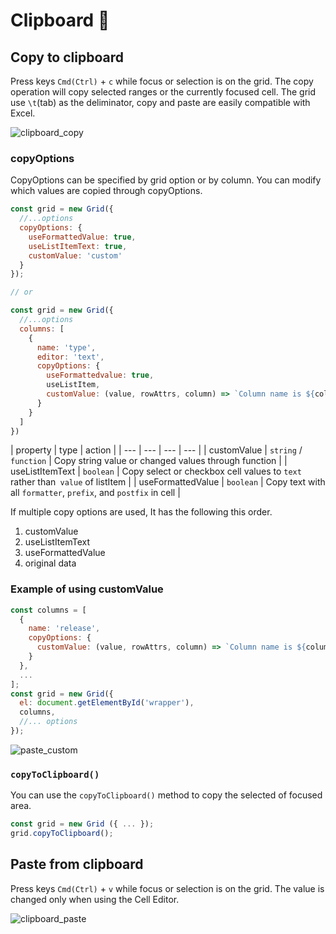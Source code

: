# Clipboard 📎

## Copy to clipboard
Press keys `Cmd(Ctrl)` + `c` while focus or selection is on the grid. The copy operation will copy selected ranges or the currently focused cell. The grid use `\t`(tab) as the deliminator, copy and paste are easily compatible with Excel.

![clipboard_copy](https://user-images.githubusercontent.com/35371660/59558283-8cb14f00-9029-11e9-85f4-7bcaff5edaf4.gif)

### copyOptions 
CopyOptions can be specified by grid option or by column. You can modify which values are copied through copyOptions.

```js
const grid = new Grid({
  //...options
  copyOptions: {
    useFormattedValue: true,
    useListItemText: true,
    customValue: 'custom'
  }
});

// or

const grid = new Grid({
  //...options
  columns: [
    {
      name: 'type',
      editor: 'text',
      copyOptions: {
        useFormattedvalue: true,
        useListItem,
        customValue: (value, rowAttrs, column) => `Column name is ${column.name}`
      }
    }
  ]
})
```

| property | type | action | 
| --- | --- | --- | --- |
| customValue | `string` / `function` | Copy string value or changed values through function |
| useListItemText | `boolean` | Copy select or checkbox cell values to `text` rather than` value` of listItem |
| useFormattedValue | `boolean` | Copy text with all `formatter`, `prefix`, and `postfix` in cell  |

If multiple copy options are used, It has the following this order.
1. customValue
2. useListItemText
3. useFormattedValue
4. original data

### Example of using customValue

```js
const columns = [
  {
    name: 'release',
    copyOptions: {
      customValue: (value, rowAttrs, column) => `Column name is ${column.name}`
    }
  },
  ...
];
const grid = new Grid({
  el: document.getElementById('wrapper'),
  columns,
  //... options
});
```

![paste_custom](https://user-images.githubusercontent.com/35371660/59573554-8a64f880-90ee-11e9-9f7d-e4cdf950e553.gif)

### `copyToClipboard()`
You can use the `copyToClipboard()` method to copy the selected of focused area.

```js
const grid = new Grid ({ ... });
grid.copyToClipboard();
```

## Paste from clipboard
Press keys `Cmd(Ctrl)` + `v` while focus or selection is on the grid. The value is changed only when using the Cell Editor.

![clipboard_paste](https://user-images.githubusercontent.com/35371660/59558284-8d49e580-9029-11e9-9598-824595da75d4.gif)
